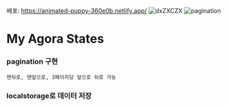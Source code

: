 배포: https://animated-puppy-360e0b.netlify.app/
![dxZXCZX](https://user-images.githubusercontent.com/98820643/170422694-9265ff0f-bb9c-4a31-8f5d-e154cbc47043.png)
![pagination](https://user-images.githubusercontent.com/98820643/170422769-2e2f5636-fa24-4438-98a9-dea7504818bd.png)
# My Agora States
### pagination 구현  
    맨뒤로, 맨앞으로, 3페이지당 앞으로 뒤로 가능          
###  localstorage로 데이터 저장


